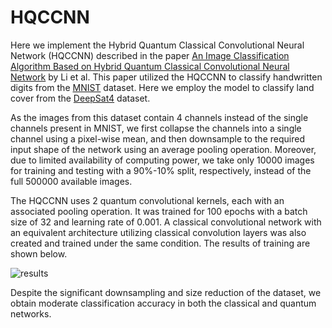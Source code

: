 # HQCCNN

Here we implement the Hybrid Quantum Classical Convolutional Neural Network (HQCCNN) described in the paper [An Image Classification Algorithm Based on Hybrid Quantum Classical Convolutional Neural Network](https://www.hindawi.com/journals/que/2022/5701479/) by Li et al.  This paper utilized the HQCCNN to classify handwritten digits from the [MNIST](http://yann.lecun.com/exdb/mnist/) dataset.  Here we employ the model to classify land cover from the [DeepSat4](https://csc.lsu.edu/~saikat/deepsat/) dataset.

As the images from this dataset contain 4 channels instead of the single channels present in MNIST, we first collapse the channels into a single channel using a pixel-wise mean, and then downsample to the required input shape of the network using an average pooling operation.  Moreover, due to limited availability of computing power, we take only 10000 images for training and testing with a 90%-10% split, respectively, instead of the full 500000 available images.

The HQCCNN uses 2 quantum convolutional kernels, each with an associated pooling operation.  It was trained for 100 epochs with a batch size of 32 and learning rate of 0.001.  A classical convolutional network with an equivalent architecture utilizing classical convolution layers was also created and trained under the same condition. The results of training are shown below.

![results]()

Despite the significant downsampling and size reduction of the dataset, we obtain moderate classification accuracy in both the classical and quantum networks.